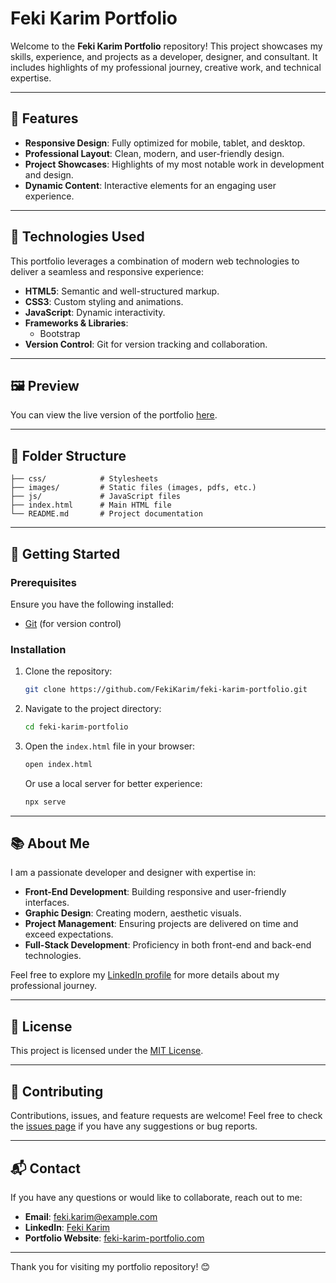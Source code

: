 # Feki Karim Portfolio

Welcome to the **Feki Karim Portfolio** repository! This project showcases my skills, experience, and projects as a developer, designer, and consultant. It includes highlights of my professional journey, creative work, and technical expertise.

---

## 🌟 Features

- **Responsive Design**: Fully optimized for mobile, tablet, and desktop.
- **Professional Layout**: Clean, modern, and user-friendly design.
- **Project Showcases**: Highlights of my most notable work in development and design.
- **Dynamic Content**: Interactive elements for an engaging user experience.

---

## 🔧 Technologies Used

This portfolio leverages a combination of modern web technologies to deliver a seamless and responsive experience:

- **HTML5**: Semantic and well-structured markup.
- **CSS3**: Custom styling and animations.
- **JavaScript**: Dynamic interactivity.
- **Frameworks & Libraries**: 
  - Bootstrap
- **Version Control**: Git for version tracking and collaboration.

---

## 🖼️ Preview

You can view the live version of the portfolio [here](https://your-portfolio-link.com).

---

## 📂 Folder Structure

```
├── css/            # Stylesheets
├── images/         # Static files (images, pdfs, etc.)
├── js/             # JavaScript files
├── index.html      # Main HTML file
└── README.md       # Project documentation
```

---

## 🚀 Getting Started

### Prerequisites

Ensure you have the following installed:

- [Git](https://git-scm.com/) (for version control)

### Installation

1. Clone the repository:
   ```bash
   git clone https://github.com/FekiKarim/feki-karim-portfolio.git
   ```

2. Navigate to the project directory:
   ```bash
   cd feki-karim-portfolio
   ```

3. Open the `index.html` file in your browser:
   ```bash
   open index.html
   ```
   Or use a local server for better experience:
   ```bash
   npx serve
   ```

---

## 📚 About Me

I am a passionate developer and designer with expertise in:

- **Front-End Development**: Building responsive and user-friendly interfaces.
- **Graphic Design**: Creating modern, aesthetic visuals.
- **Project Management**: Ensuring projects are delivered on time and exceed expectations.
- **Full-Stack Development**: Proficiency in both front-end and back-end technologies.

Feel free to explore my [LinkedIn profile](https://www.linkedin.com/in/karimfeki/) for more details about my professional journey.

---

## 📜 License

This project is licensed under the [MIT License](LICENSE).

---

## 🤝 Contributing

Contributions, issues, and feature requests are welcome! Feel free to check the [issues page](https://github.com/FekiKarim/feki-karim-portfolio/issues) if you have any suggestions or bug reports.

---

## 📬 Contact

If you have any questions or would like to collaborate, reach out to me:

- **Email**: [feki.karim@example.com](mailto:feki.karim@outlook.com)
- **LinkedIn**: [Feki Karim](https://www.linkedin.com/in/karimfeki/)
- **Portfolio Website**: [feki-karim-portfolio.com](https://feki-karim-portfolio.com)

---

Thank you for visiting my portfolio repository! 😊